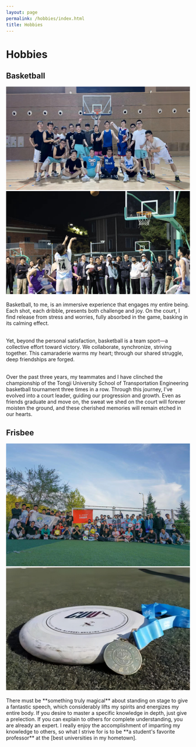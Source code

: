```yaml
---
layout: page
permalink: /hobbies/index.html
title: Hobbies
---
```


# Hobbies

## Basketball

<div class="second">
<img src="/images/basketball1.jpg">
<img src="/images/basketball2.jpg">
</div>
<br>Basketball, to me, is an immersive experience that engages my entire being. Each shot, each dribble, presents both challenge and joy. On the court, I find release from stress and worries, fully absorbed in the game, basking in its calming effect.

<br>Yet, beyond the personal satisfaction, basketball is a team sport—a collective effort toward victory. We collaborate, synchronize, striving together. This camaraderie warms my heart; through our shared struggle, deep friendships are forged.

<br>Over the past three years, my teammates and I have clinched the championship of the Tongji University School of Transportation Engineering basketball tournament three times in a row. Through this journey, I've evolved into a court leader, guiding our progression and growth. Even as friends graduate and move on, the sweat we shed on the court will forever moisten the ground, and these cherished memories will remain etched in our hearts.

## Frisbee

<div class="third">
<img src="/images/Frisbee1.jpg">
<img src="/images/Frisbee2.jpg">
</div>
<br>There must be **something truly magical** about standing on stage to give a fantastic speech, which considerably lifts my spirits and energizes my entire body. If you desire to master a specific knowledge in depth, just give a prelection. If you can explain to others for complete understanding, you are already an expert. I really enjoy the accomplishment of imparting my knowledge to others, so what I strive for is to be **a student's favorite professor** at the [best universities in my hometown].

